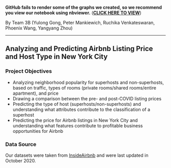 **GitHub fails to render some of the graphs we created, so we recommend you view our notebook using nbviewer.** (**[CLICK HERE TO VIEW](https://nbviewer.jupyter.org/github/phoenix-w/BA780-Airbnb-Project/blob/main/Airbnb_Project.ipynb)**)

By Team 3B (Yulong Gong, Peter Mankiewich, Ruchika Venkateswaran, Phoenix Wang, Yangyang Zhou)

---


## Analyzing and Predicting Airbnb Listing Price and Host Type in New York City


### Project Objectives

* Analyzing neighborhood popularity for superhosts and non-superhosts, based on traffic, types of rooms (private rooms/shared rooms/entire apartment), and price
* Drawing a comparison between the pre- and post-COVID listing prices
* Predicting the type of host (superhosts/non-superhosts) and understanding what attributes contribute to the classification of a superhost
* Predicting the price for Airbnb listings in New York City and understanding what features contribute to profitable business opportunities for Airbnb

### Data Source
Our datasets were taken from [InsideAirbnb](http://insideairbnb.com/get-the-data.html) and were last updated in October 2020.

